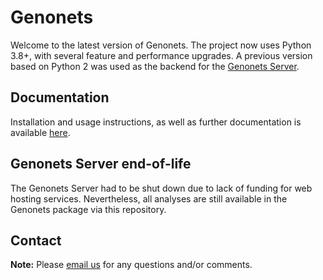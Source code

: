 # Genonets

Welcome to the latest version of Genonets. The project now uses Python 3.8+, 
with several feature and performance upgrades. A previous version based on 
Python 2 was used as the backend for the 
[Genonets Server](#Genonets-Server-end-of-life).

## Documentation

Installation and usage instructions, as well as further documentation is 
available [here](https://genonets.readthedocs.io/).

## Genonets Server end-of-life

The Genonets Server had to be shut down due to lack of funding for web hosting 
services. Nevertheless, all analyses are still available in the Genonets 
package via this repository.

## Contact

**Note:** Please [email us](mailto:genonets@outlook.com) for any questions 
and/or comments.
